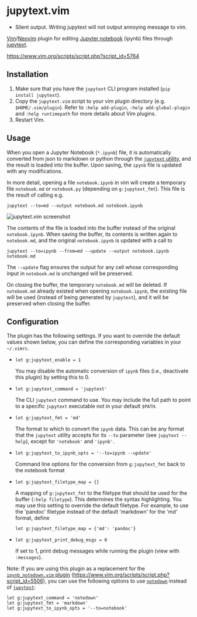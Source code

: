 # jupytext.vim

* Silent output. Writing jupytext will not output annoying message to vim.

[Vim][1]/[Neovim][2] plugin for editing [Jupyter notebook][3] (ipynb) files through [jupytext][4].

https://www.vim.org/scripts/script.php?script_id=5764


## Installation

1.  Make sure that you have the `jupytext` CLI program installed (`pip install jupytext`).
2.  Copy the `jupytext.vim` script to your vim plugin directory (e.g. `$HOME/.vim/plugin`). Refer to `:help add-plugin`, `:help add-global-plugin` and `:help runtimepath` for more details about Vim plugins.
3.  Restart Vim.


## Usage

When you open a Jupyter Notebook (`*.ipynb`) file, it is automatically converted from json to markdown or python through the [`jupytext` utility][4], and the result is loaded into the buffer. Upon saving, the `ipynb` file is updated with any modifications.

In more detail, opening a file `notebook.ipynb` in vim will create a temporary file `notebook.md` or `notebook.py` (depending on `g:jupytext_fmt`). This file is the result of calling e.g.

    jupytext --to=md --output notebook.md notebook.ipynb

![jupytext.vim screenshot](https://gist.githubusercontent.com/goerz/884df0ffe9b017dbcd976011ad2c52d7/raw/f50439829092358acdc4a791c8e3fe4e780b0d89/screenshot_W8Yh8m.png "Screenshot of editing a notebook file in vim in md format")

The contents of the file is loaded into the buffer instead of the original `notebook.ipynb`. When saving the buffer, its contents is written again to `notebook.md`, and the original `notebook.ipynb` is updated with a call to

    jupytext --to=ipynb --from=md --update --output notebook.ipynb notebook.md

The `--update` flag ensures the output for any cell whose corresponding input in `notebook.md` is unchanged will be preserved.

On closing the buffer, the temporary `notebook.md` will be deleted. If `notebook.md` already existed when opening `notebook.ipynb`, the existing file will be used (instead of being generated by `jupytext`), and it will be preserved when closing the buffer.


## Configuration

The plugin has the following settings. If you want to override the default values shown below, you can define the corresponding variables in your `~/.vimrc`.

*   `let g:jupytext_enable = 1`

    You may disable the automatic conversion of `ipynb` files (i.e., deactivate this plugin) by setting this to 0.

*   `let g:jupytext_command = 'jupytext'`

    The CLI `jupytext` command to use. You may include the full path to point to a specific `jupytext` executable not in your default `$PATH`.

*   `let g:jupytext_fmt = 'md'`

    The format to which to convert the `ipynb` data. This can be any format that the `jupytext` utility accepts for its `--to` parameter (see `jupytext --help`), except for `'notebook'` and `'ipynb'`.

*  `let g:jupytext_to_ipynb_opts = '--to=ipynb --update'`

   Command line options for the conversion from `g:jupytext_fmt` back to the notebook format

*   `let g:jupytext_filetype_map = {}`

    A mapping of `g:jupytext_fmt` to the filetype that should be used for the buffer (`:help filetype`). This determines the syntax highlighting.  You may use this setting to override the default filetype. For example, to use the 'pandoc' filetype instead of the default 'markdown' for the 'md' format, define

        let g:jupytext_filetype_map = {'md': 'pandoc'}

*   `let g:jupytext_print_debug_msgs = 0`

    If set to 1, print debug messages while running the plugin (view with `:messages`).

Note: If you are using this plugin as a replacement for the [`ipynb_notedown.vim` plugin][5] (https://www.vim.org/scripts/script.php?script_id=5506), you can use the following options to use [`notedown`][6] instead of [`jupytext`][4]:

    let g:jupytext_command = 'notedown'
    let g:jupytext_fmt = 'markdown'
    let g:jupytext_to_ipynb_opts = '--to=notebook'



[1]: http://www.vim.org
[2]: https://neovim.io
[3]: http://jupyter.org
[4]: https://github.com/mwouts/jupytext
[5]: https://github.com/goerz/ipynb_notedown.vim
[6]: https://github.com/aaren/notedown
